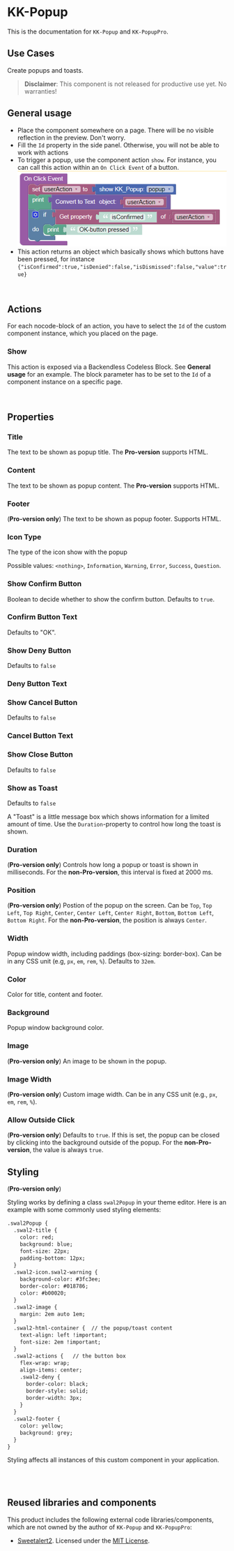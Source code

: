 # KK-Popup

This is the documentation for ``KK-Popup`` and ``KK-PopupPro``.

## Use Cases
Create popups and toasts.

>**Disclaimer**: This component is not released for productive use yet. No warranties!

## General usage
- Place the component somewhere on a page. There will be no visible reflection in the preview. Don't worry.
- Fill the ``Id`` property in the side panel. Otherwise, you will not be able to work with actions
- To trigger a popup, use the component action ``show``. For instance, you can call this action within an ``On Click Event`` of a button.
![On Click Handler](./assets/onClickHandler.png)
- This action returns an object which basically shows which buttons have been pressed, for instance ``{"isConfirmed":true,"isDenied":false,"isDismissed":false,"value":true}``

<br>

## Actions
For each nocode-block of an action, you have to select the ``Id`` of the custom component instance, which you placed on the page.

### Show
This action is exposed via a Backendless Codeless Block. See **General usage** for an example. The block parameter has to be set to the ``Id`` of a component instance on a specific page.

<br>

## Properties

### Title
The text to be shown as popup title. The **Pro-version** supports HTML.

### Content
The text to be shown as popup content. The **Pro-version** supports HTML.

### Footer
(**Pro-version only**) The text to be shown as popup footer. Supports HTML.

### Icon Type
The type of the icon show with the popup

Possible values: ``<nothing>``, ``Information``, ``Warning``, ``Error``, ``Success``, ``Question``.

### Show Confirm Button
Boolean to decide whether to show the confirm button. Defaults to ``true``.

### Confirm Button Text
Defaults to "OK".

### Show Deny Button
Defaults to ``false``

### Deny Button Text

### Show Cancel Button
Defaults to ``false``

### Cancel Button Text

### Show Close Button
Defaults to ``false``

### Show as Toast
Defaults to ``false``

A "Toast" is a little message box which shows information for a limited amount of time. Use the ``Duration``-property to control how long the toast is shown.

### Duration
(**Pro-version only**) Controls how long a popup or toast is shown in milliseconds. For the **non-Pro-version**, this interval is fixed at 2000 ms.

### Position
(**Pro-version only**) Postion of the popup on the screen. Can be ``Top``, ``Top Left``, ``Top Right``, ``Center``, ``Center Left``, ``Center Right``, ``Bottom``, ``Bottom Left``, ``Bottom Right``. For the **non-Pro-version**, the position is always ``Center``.

### Width
Popup window width, including paddings (box-sizing: border-box). Can be in any CSS unit (e.g, ``px``, ``em``, ``rem``, ``%``). Defaults to ``32em``.

### Color
Color for title, content and footer.

### Background
Popup window background color.

### Image
(**Pro-version only**) An image to be shown in the popup.

### Image Width
(**Pro-version only**) Custom image width. Can be in any CSS unit (e.g., ``px``, ``em``, ``rem``, ``%``).

### Allow Outside Click
(**Pro-version only**) Defaults to ``true``. If this is set, the popup can be closed by clicking into the background outside of the popup. For the **non-Pro-version**, the value is always ``true``.

## Styling
(**Pro-version only**)

Styling works by defining a class ``swal2Popup`` in your theme editor. Here is an example with some commonly used styling elements:
```
.swal2Popup {
  .swal2-title {
    color: red;
    background: blue;
    font-size: 22px;
    padding-bottom: 12px;
  }
  .swal2-icon.swal2-warning {
    background-color: #3fc3ee;
    border-color: #018786;
    color: #b00020;
  }
  .swal2-image {
    margin: 2em auto 1em;
  }
  .swal2-html-container {  // the popup/toast content
    text-align: left !important;
    font-size: 2em !important;
  }
  .swal2-actions {   // the button box
    flex-wrap: wrap;
    align-items: center;
    .swal2-deny {
      border-color: black;
      border-style: solid;
      border-width: 3px;
    }
  }
  .swal2-footer {
    color: yellow;
    background: grey;
  }
}
```
Styling affects all instances of this custom component in your application.

<br>
<br>

## Reused libraries and components
This product includes the following external code libraries/components, which are not owned by the author of ``KK-Popup`` and ``KK-PopupPro``:

- [Sweetalert2](https://sweetalert2.github.io/). Licensed under the [MIT License](https://github.com/sweetalert2/sweetalert2/blob/main/LICENSE).